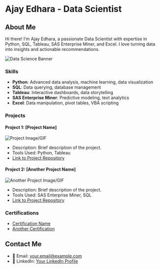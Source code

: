 # Ajay Edhara - Data Scientist

## About Me
Hi there! I'm Ajay Edhara, a passionate Data Scientist with expertise in Python, SQL, Tableau, SAS Enterprise Miner, and Excel. I love turning data into insights and actionable recommendations.

![Data Science Banner](https://blog.thecenterforsalesstrategy.com/hs-fs/hubfs/analytics.gif?width=400&name=analytics.gif)

### Skills
- **Python**: Advanced data analysis, machine learning, data visualization
- **SQL**: Data querying, database management
- **Tableau**: Interactive dashboards, data storytelling
- **SAS Enterprise Miner**: Predictive modeling, text analytics
- **Excel**: Data manipulation, pivot tables, VBA scripting

### Projects
#### Project 1: [Project Name]
![Project Image/GIF](https://link-to-project-image-or-gif)
- Description: Brief description of the project.
- Tools Used: Python, Tableau
- [Link to Project Repository](https://github.com/yourusername/project-repository)

#### Project 2: [Another Project Name]
![Another Project Image/GIF](https://link-to-another-project-image-or-gif)
- Description: Brief description of the project.
- Tools Used: SAS Enterprise Miner, SQL
- [Link to Project Repository](https://github.com/yourusername/another-project-repository)

### Certifications
- [Certification Name](https://link-to-certificate)
- [Another Certification](https://link-to-another-certificate)

## Contact Me
- 📧 Email: [your.email@example.com](mailto:your.email@example.com)
- 💼 LinkedIn: [Your LinkedIn Profile](https://www.linkedin.com/in/yourusername)
